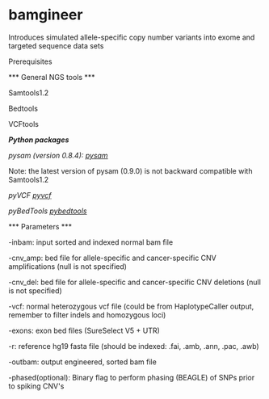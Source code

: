 # bamgineer
Introduces simulated allele-specific copy number variants into exome and targeted sequence data sets

Prerequisites

*** General NGS tools ***

Samtools1.2

Bedtools

VCFtools


***Python packages***

*pysam (version 0.8.4): [pysam](https://pypi.python.org/pypi/pysam)*

Note: the latest version of pysam (0.9.0) is not backward compatible with Samtools1.2

*pyVCF [pyvcf](https://pypi.python.org/pypi/PyVCF)*

*pyBedTools [pybedtools](https://pypi.python.org/pypi/pybedtools)*


*** Parameters ***

-inbam: input sorted and indexed normal bam file 

-cnv_amp: bed file for allele-specific and cancer-specific CNV amplifications (null is not specified)

-cnv_del: bed file for allele-specific and cancer-specific CNV deletions (null is not specified)

-vcf: normal heterozygous vcf file (could be from HaplotypeCaller output, remember to filter indels and homozygous loci)

-exons: exon bed files (SureSelect V5 + UTR)

-r: reference hg19 fasta file (should be indexed: .fai, .amb, .ann, .pac, .awb)

-outbam: output engineered, sorted bam file 

-phased(optional): Binary flag to perform phasing (BEAGLE) of SNPs prior to spiking CNV's
